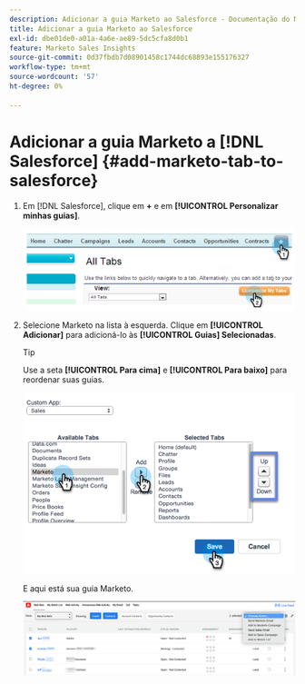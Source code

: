 ```yaml
---
description: Adicionar a guia Marketo ao Salesforce - Documentação do Marketo - Documentação do produto
title: Adicionar a guia Marketo ao Salesforce
exl-id: dbe01de0-a01a-4a6e-ae89-5dc5cfa8d0b1
feature: Marketo Sales Insights
source-git-commit: 0d37fbdb7d08901458c1744dc68893e155176327
workflow-type: tm+mt
source-wordcount: '57'
ht-degree: 0%

---
```


# Adicionar a guia Marketo a [!DNL Salesforce] {#add-marketo-tab-to-salesforce}

1. Em [!DNL Salesforce], clique em **+** e em **[!UICONTROL Personalizar minhas guias]**.

   ![](assets/add-marketo-tab-to-salesforce-1.png)

1. Selecione Marketo na lista à esquerda. Clique em **[!UICONTROL Adicionar]** para adicioná-lo às **[!UICONTROL Guias] Selecionadas**.

   >[!TIP]
   >
   >Use a seta **[!UICONTROL Para cima]** e **[!UICONTROL Para baixo]** para reordenar suas guias.

   ![](assets/add-marketo-tab-to-salesforce-2.png)

   E aqui está sua guia Marketo.

   ![](assets/add-marketo-tab-to-salesforce-3.png)
